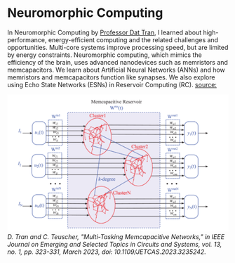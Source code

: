 # Neuromorphic Computing
In Neuromorphic Computing by [Professor Dat Tran](https://www.scu.edu/engineering/faculty/fr-dat-tran-s-j/), I learned about high-performance, energy-efficient computing and the related challenges and opportunities. Multi-core systems improve processing speed, but are limited by energy constraints. Neuromorphic computing, which mimics the efficiency of the brain, uses advanced nanodevices such as memristors and memcapacitors. We learn about Artificial Neural Networks (ANNs) and how memristors and memcapacitors function like synapses. We also explore using Echo State Networks (ESNs) in Reservoir Computing (RC).
[source: ](https://ieeexplore.ieee.org/abstract/document/10011415?figureId=fig2#fig2)

<img src="Mem-Capacitive Reservoir.png" />
<em>D. Tran and C. Teuscher, "Multi-Tasking Memcapacitive Networks," in IEEE Journal on Emerging and Selected Topics in Circuits and Systems, vol. 13, no. 1, pp. 323-331, March 2023, doi: 10.1109/JETCAS.2023.3235242.
</em>
